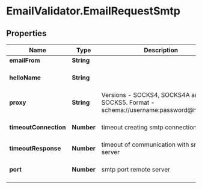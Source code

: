 # EmailValidator.EmailRequestSmtp

## Properties
Name | Type | Description | Notes
------------ | ------------- | ------------- | -------------
**emailFrom** | **String** |  | [optional] 
**helloName** | **String** |  | [optional] [default to &#x27;localhost&#x27;]
**proxy** | **String** | Versions - SOCKS4, SOCKS4A and SOCKS5. Format -  schema://username:password@host:port.  | [optional] 
**timeoutConnection** | **Number** | timeout creating smtp connection | [optional] [default to 5.0]
**timeoutResponse** | **Number** | timeout of communication with smtp server | [optional] 
**port** | **Number** | smtp port remote server | [optional] [default to 25]
